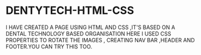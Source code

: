 # DENTYTECH-HTML-CSS
I HAVE CREATED A PAGE USING HTML AND CSS ,IT'S BASED ON A DENTAL TECHNOLOGY BASED ORGANISATION HERE I USED CSS PROPERTIES TO ROTATE THE IMAGES , CREATING NAV BAR ,HEADER AND FOOTER.YOU CAN TRY THIS TOO.
